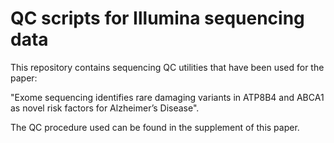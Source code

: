 # QC scripts for Illumina sequencing data

This repository contains sequencing QC utilities that have been used for the paper:

"Exome sequencing identifies rare damaging variants in ATP8B4 and ABCA1 as novel risk factors for Alzheimer’s Disease".


The QC procedure used can be found in the supplement of this paper. 

